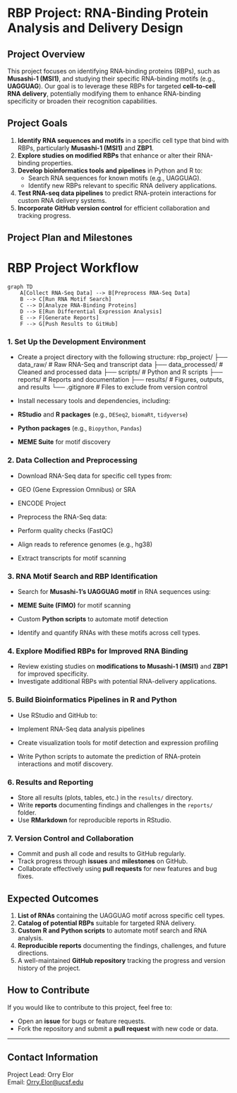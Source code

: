 # RBP Project: RNA-Binding Protein Analysis and Delivery Design

## **Project Overview**
This project focuses on identifying RNA-binding proteins (RBPs), such as **Musashi-1 (MSI1)**, and studying their specific RNA-binding motifs (e.g., **UAGGUAG**). Our goal is to leverage these RBPs for targeted **cell-to-cell RNA delivery**, potentially modifying them to enhance RNA-binding specificity or broaden their recognition capabilities.

## **Project Goals**
1. **Identify RNA sequences and motifs** in a specific cell type that bind with RBPs, particularly **Musashi-1 (MSI1)** and **ZBP1**.
2. **Explore studies on modified RBPs** that enhance or alter their RNA-binding properties.
3. **Develop bioinformatics tools and pipelines** in Python and R to:
   - Search RNA sequences for known motifs (e.g., UAGGUAG).
   - Identify new RBPs relevant to specific RNA delivery applications.
4. **Test RNA-seq data pipelines** to predict RNA-protein interactions for custom RNA delivery systems.
5. **Incorporate GitHub version control** for efficient collaboration and tracking progress.

## **Project Plan and Milestones**

# RBP Project Workflow

```mermaid
graph TD
    A[Collect RNA-Seq Data] --> B[Preprocess RNA-Seq Data]
    B --> C[Run RNA Motif Search]
    C --> D[Analyze RNA-Binding Proteins]
    D --> E[Run Differential Expression Analysis]
    E --> F[Generate Reports]
    F --> G[Push Results to GitHub]
```

### **1. Set Up the Development Environment**
- Create a project directory with the following structure:
rbp_project/ ├── data_raw/ # Raw RNA-Seq and transcript data 
             ├── data_processed/ # Cleaned and processed data 
             ├── scripts/ # Python and R scripts 
             ├── reports/ # Reports and documentation 
             ├── results/ # Figures, outputs, and results 
             └── .gitignore # Files to exclude from version control


- Install necessary tools and dependencies, including:
- **RStudio** and **R packages** (e.g., `DESeq2`, `biomaRt`, `tidyverse`)
- **Python packages** (e.g., `Biopython`, `Pandas`)
- **MEME Suite** for motif discovery

### **2. Data Collection and Preprocessing**
- Download RNA-Seq data for specific cell types from:
- GEO (Gene Expression Omnibus) or SRA
- ENCODE Project

- Preprocess the RNA-Seq data:
- Perform quality checks (FastQC)
- Align reads to reference genomes (e.g., hg38)
- Extract transcripts for motif scanning

### **3. RNA Motif Search and RBP Identification**
- Search for **Musashi-1’s UAGGUAG motif** in RNA sequences using:
- **MEME Suite (FIMO)** for motif scanning
- Custom **Python scripts** to automate motif detection

- Identify and quantify RNAs with these motifs across cell types.

### **4. Explore Modified RBPs for Improved RNA Binding**
- Review existing studies on **modifications to Musashi-1 (MSI1)** and **ZBP1** for improved specificity.
- Investigate additional RBPs with potential RNA-delivery applications.

### **5. Build Bioinformatics Pipelines in R and Python**
- Use RStudio and GitHub to:
- Implement RNA-Seq data analysis pipelines
- Create visualization tools for motif detection and expression profiling

- Write Python scripts to automate the prediction of RNA-protein interactions and motif discovery.

### **6. Results and Reporting**
- Store all results (plots, tables, etc.) in the `results/` directory.
- Write **reports** documenting findings and challenges in the `reports/` folder.
- Use **RMarkdown** for reproducible reports in RStudio.

### **7. Version Control and Collaboration**
- Commit and push all code and results to GitHub regularly.
- Track progress through **issues** and **milestones** on GitHub.
- Collaborate effectively using **pull requests** for new features and bug fixes.

## **Expected Outcomes**
1. **List of RNAs** containing the UAGGUAG motif across specific cell types.
2. **Catalog of potential RBPs** suitable for targeted RNA delivery.
3. **Custom R and Python scripts** to automate motif search and RNA analysis.
4. **Reproducible reports** documenting the findings, challenges, and future directions.
5. A well-maintained **GitHub repository** tracking the progress and version history of the project.

## **How to Contribute**
If you would like to contribute to this project, feel free to:
- Open an **issue** for bugs or feature requests.
- Fork the repository and submit a **pull request** with new code or data.

---

## **Contact Information**
Project Lead: Orry Elor  
Email: Orry.Elor@ucsf.edu
